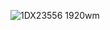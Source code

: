 
![1DX23556 1920wm](https://user-images.githubusercontent.com/98885035/152153490-d2abead1-7ec4-4e4c-b8d8-ce32a29ad3ea.jpg)
